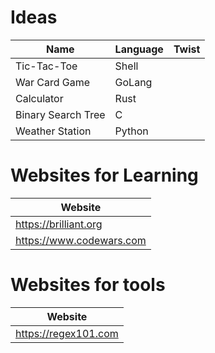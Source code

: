 # Ideas
| Name | Language | Twist |
|---|---|---|
| Tic-Tac-Toe | Shell | |
| War Card Game | GoLang| |
| Calculator | Rust| |
| Binary Search Tree | C | |
| Weather Station | Python | |

# Websites for Learning
| Website |
| --- |
| https://brilliant.org |
| https://www.codewars.com |

# Websites for tools
| Website |
| --- |
| https://regex101.com |
